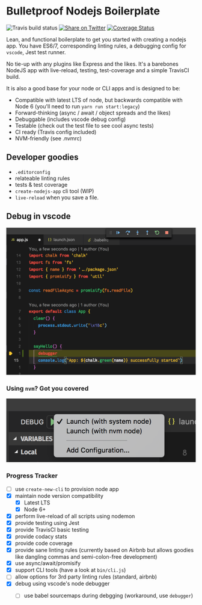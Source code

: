 # Bulletproof Nodejs Boilerplate

![Travis build status][travis]
[![Share on Twitter][twitter-share-button]][twitter-share-link]
[![Coverage Status][coverall-badge]][coverall-link]

Lean, and functional boilerplate to get you started with creating a nodejs app. You have ES6/7, corresponding linting rules, a debugging config for `vscode`, Jest test runner.

No tie-up with any plugins like Express and the likes. It's a barebones NodeJS app with live-reload, testing, test-coverage and a simple TravisCI build.

It is also a good base for your node or CLI apps and is designed to be:

- Compatible with latest LTS of node, but backwards compatible with Node 6 (you'll need to run `yarn run start:legacy`)
- Forward-thinking (async / await / object spreads and the likes)
- Debuggable (includes vscode debug config)
- Testable (check out the test file to see cool async tests)
- CI ready (Travis config included)
- NVM-friendly (see .nvmrc)

## Developer goodies

- `.editorconfig`
- relateable linting rules
- tests & test coverage
- `create-nodejs-app` cli tool (WIP)
- `live-reload` when you save a file.

## Debug in vscode

![Debug using VSCode](./assets/debug-vscode.png "Debug using F5 in vscode")

### Using `nvm`? Got you covered

![Debug with nvm version in .nvmrc](./assets/debug-vscode-choices.png "Debug using F5 in vscode")

### Progress Tracker

- [ ] use `create-new-cli` to provision node app
- [X] maintain node version compatibility
  - [X] Latest LTS
  - [X] Node 6+
- [X] perform live-reload of all scripts using nodemon
- [X] provide testing using Jest
- [X] provide TravisCI basic testing
- [X] provide codacy stats
- [X] provide code coverage
- [X] provide sane linting rules (currently based on Airbnb but allows goodies like dangling commas and semi-colon-free development)
- [X] use async/await/promisify
- [X] support CLI tools (have a look at `bin/cli.js`)
- [ ] allow options for 3rd party linting rules (standard, airbnb)
- [X] debug using vscode's node debugger
  - [ ] use babel sourcemaps during debgging (workaround, use `debugger`)



[travis]: https://travis-ci.org/piggyslasher/bulletproof-node-boilerplate.svg?branch=master "TravisCI Build Status"
[twitter-share-link]: https://twitter.com/home?status=https%3A//github.com/piggyslasher/bulletproof-node-boilerplate%0A
[twitter-share-button]: https://img.shields.io/twitter/url/http/shields.io.svg?style=social
[coverall-badge]: https://coveralls.io/repos/github/piggyslasher/bulletproof-node-boilerplate/badge.svg?branch=master
[coverall-link]: https://coveralls.io/github/piggyslasher/bulletproof-node-boilerplate?branch=master

